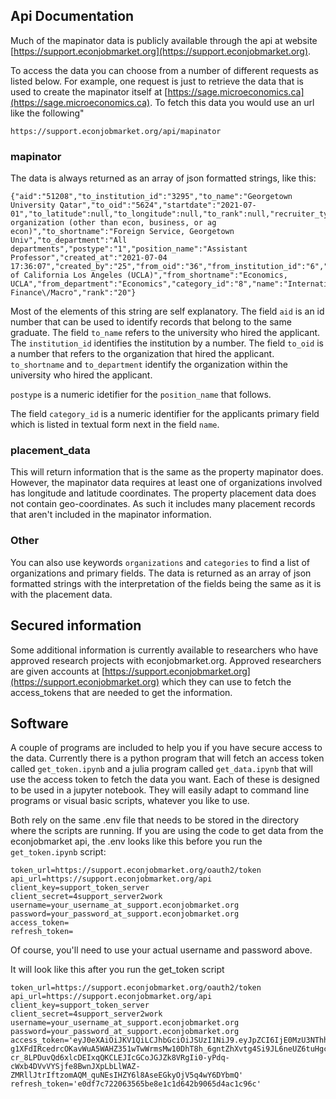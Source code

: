 ## Api Documentation

Much of the mapinator data is publicly available through the api at 
website [https://support.econjobmarket.org](https://support.econjobmarket.org).

To access the data you can choose from a number of different requests as listed below. For example, one request is just to retrieve
the data that is used to create the mapinator itself at
[https://sage.microeconomics.ca](https://sage.microeconomics.ca).  To fetch this data you would use an url like the following"
```
https://support.econjobmarket.org/api/mapinator
```
### mapinator

The data is always returned as an array of json formatted strings, like this:

```
{"aid":"51208","to_institution_id":"3295","to_name":"Georgetown University Qatar","to_oid":"5624","startdate":"2021-07-01","to_latitude":null,"to_longitude":null,"to_rank":null,"recruiter_type":"4","description":"Academic organization (other than econ, business, or ag econ)","to_shortname":"Foreign Service, Georgetown Univ","to_department":"All departments","postype":"1","position_name":"Assistant Professor","created_at":"2021-07-04 17:36:07","created_by":"25","from_oid":"36","from_institution_id":"6","latitude":"34.068921","longitude":"-118.4451811","from_institution_name":"University of California Los Angeles (UCLA)","from_shortname":"Economics, UCLA","from_department":"Economics","category_id":"8","name":"International Finance\/Macro","rank":"20"}
```
Most of the elements of this string are self explanatory.  The field `aid` is an id number that can be used to identify records that 
belong to the same graduate.  The field `to_name` refers to the university who hired the applicant.  The `institution_id` identifies the institution by a number.  The field `to_oid` is a number that refers to the organization that hired the applicant. `to_shortname` and `to_department` identify the organization within the university who hired the applicant. 

`postype` is a numeric idetifier for the `position_name` that follows.

The field `category_id` is a numeric identifier for the applicants primary field which is listed in textual form next in the field
`name`.

### placement_data

This will return information that is the same as the property mapinator does.  However, the mapinator data requires at least one of 
organizations involved has longitude and latitude coordinates.  The property placement data does not contain geo-coordinates.  As 
such it includes many placement records that aren't included in the mapinator information.

### Other

You can also use keywords `organizations` and `categories` to find a list of organizations and primary fields.  The data is returned
as an array of json formatted strings with the interpretation of the fields being the same as it is with the placement data.

## Secured information

Some additional information is currently available to researchers who have approved research projects with econjobmarket.org. 
Approved researchers are given accounts at [https://support.econjobmarket.org](https://support.econjobmarket.org) which they can use 
to fetch the access_tokens that are needed to get the information.

## Software
 
A couple of programs are included to help you if you have secure access to the data.  Currently there is a python program that will fetch an access token called `get_token.ipynb` and a julia program called `get_data.ipynb` that will use the access token to fetch the data you want.  Each of these is designed to be used in a jupyter notebook.  They will easily adapt to command line programs or visual basic scripts, whatever you like to use.

Both rely on the same .env file that needs to be stored in the directory where the scripts are running.  If you are using the code to get
data from the econjobmarket api, the .env looks like this before you run the `get_token.ipynb` script:

```
token_url=https://support.econjobmarket.org/oauth2/token
api_url=https://support.econjobmarket.org/api
client_key=support_token_server
client_secret=4support_server2work
username=your_username_at_support.econjobmarket.org
password=your_password_at_support.econjobmarket.org
access_token=
refresh_token=
```

Of course, you'll need to use your actual username and password above.

It will look like this after you run the get_token script

```
token_url=https://support.econjobmarket.org/oauth2/token
api_url=https://support.econjobmarket.org/api
client_key=support_token_server
client_secret=4support_server2work
username=your_username_at_support.econjobmarket.org
password=your_password_at_support.econjobmarket.org
access_token='eyJ0eXAiOiJKV1QiLCJhbGciOiJSUzI1NiJ9.eyJpZCI6IjE0MzU3NThhZDJiNjJiNmUwNTkwZWYwMTg1Y2NkMmY5MTFjNjJkNzAiLCJqdGkiOiIxNDM1NzU4YWQyYjYyYjZlMDU5MGVmMDE4NWNjZDJmOTExYzYyZDcwIiwiaXNzIjoiaHR0cHM6XC9cL3N1cHBvcnQuZWNvbmpvYm1hcmtldC5vcmdcLyIsImF1ZCI6InN1cHBvcnRfdG9rZW5fc2VydmVyIiwic3ViIjoiNiIsImi4cCI6MTY1NjAxMTU3MywiaWF0IjoxNjU2MDA3OTczLCJ0b2tlbl90eXBlIjoiYmVhcmVyIiwic2NvcGUiOiJiYXNpYyJ9.JuEZI2GyZzf6aMCsvOLg3eeEXRMIZ9pRjbtXY2UxCFBYTejd1fCEvHNBiQ4bZeAUS2AYjLztiKD_HBOgvFsEChqbzwCckZg0cjoc6Y8sGH-g1XFdIRcedrcOKavWuA5WAHZ351wTwWrmsMw10DhT8h_6gntZhXvtg4Si9JL6neUZ6tuHgcidkTj4xcuGQs3bTd9d2_oc_XvSp5PFdxRj-cr_8LPDuvQd6xlcDEIxqQKCLEJIcGCoJGJZk8VRgIi0-yPdq-cWxb4DVvVYSjfe8BwnJXpLbLlWAZ-ZMRllJtrIftzomAQM_quNEsIHZY6l8AseEGkyOjV5q4wY6DYbmQ'
refresh_token='e0df7c722063565be8e1c1d642b9065d4ac1c96c'
```



